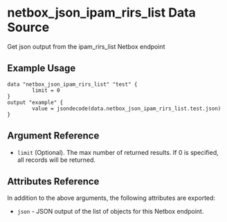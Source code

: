 # netbox\_json\_ipam\_rirs\_list Data Source

Get json output from the ipam_rirs_list Netbox endpoint

## Example Usage

```hcl
data "netbox_json_ipam_rirs_list" "test" {
        limit = 0
}
output "example" {
        value = jsondecode(data.netbox_json_ipam_rirs_list.test.json)
}
```

## Argument Reference

* ``limit`` (Optional). The max number of returned results. If 0 is specified, all records will be returned.

## Attributes Reference

In addition to the above arguments, the following attributes are exported:
* ``json`` - JSON output of the list of objects for this Netbox endpoint.

